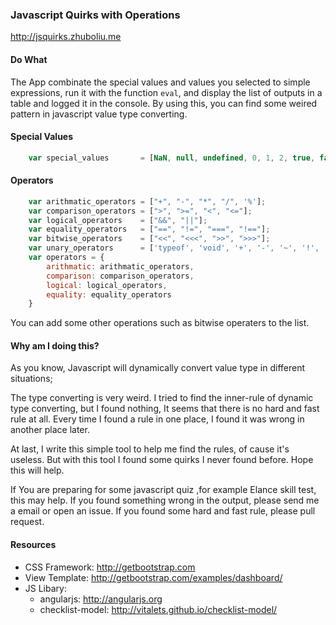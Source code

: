### Javascript Quirks with Operations

http://jsquirks.zhuboliu.me

#### Do What
The App combinate the special values and values you selected to simple expressions, run it with the function `eval`, and display the list of outputs in a table and logged it in the console. By using this, you can find some weired pattern in javascript value type converting. 

#### Special Values
```javascript
	var special_values       = [NaN, null, undefined, 0, 1, 2, true, false, Infinity, -Infinity, " ", "a"];
```

#### Operators
```javascript
	var arithmatic_operators = ["+", "-", "*", "/", '%'];
	var comparison_operators = [">", ">=", "<", "<="];
	var logical_operators    = ["&&", "||"];
	var equality_operators   = ["==", "!=", "===", "!=="];
	var bitwise_operators    = ["<<", "<<<", ">>", ">>>"];
	var unary_operators      = ['typeof', 'void', '+', '-', '~', '!', '!!'];
	var operators = {
		arithmatic: arithmatic_operators,
		comparison: comparison_operators,
		logical: logical_operators,
		equality: equality_operators
	}
```
You can add some other operations such as bitwise operaters to the list.

#### Why am I doing this?
As you know, Javascript will dynamically convert value type in different situations;

The type converting is very weird. I tried to find the inner-rule of dynamic type converting, but I found nothing, It seems that there is no hard and fast rule at all. Every time I found a rule in one place, I found it was wrong in another place later.

At last, I write this simple tool to help me find the rules, of cause it's useless. But with this tool I found some quirks I never found before. Hope this will help.

If You are preparing for some javascript quiz ,for example Elance skill test, this may help.
If you found something wrong in the output, please send me a email or open an issue.
If you found some hard and fast rule, please pull request.

#### Resources
+ CSS Framework: http://getbootstrap.com
+ View Template: http://getbootstrap.com/examples/dashboard/
+ JS Libary: 
  - angularjs: http://angularjs.org
  - checklist-model: http://vitalets.github.io/checklist-model/


